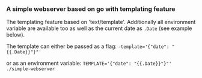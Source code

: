 ### A simple webserver based on go with templating feature 

The templating feature based on 'text/template'. 
Additionally all environment variable are available too as well as the current date as ```.Date``` (see example below).

The template can either be passed as a flag: ```-template='{"date": "{{.Date}}"}"'```

or as an environment variable: ```TEMPLATE='{"date": "{{.Date}}"}"' ./simple-webserver```

